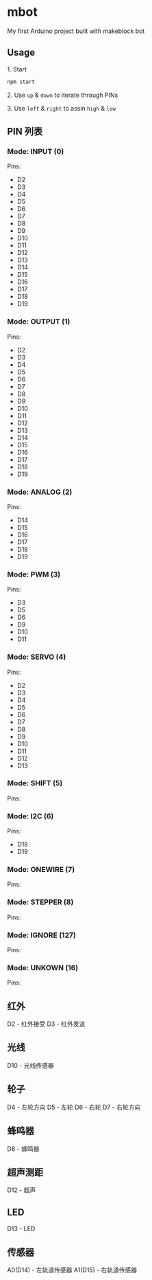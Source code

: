 # mbot
My first Arduino project built with makeblock bot 

## Usage

1\. Start

```sh
npm start
```

2\. Use `up` & `down` to iterate through PINs

3\. Use `left` & `right` to assin `high` & `low` 


## PIN 列表

### Mode: INPUT (0)
Pins:

- D2
- D3
- D4
- D5
- D6
- D7
- D8
- D9
- D10
- D11
- D12
- D13
- D14
- D15
- D16
- D17
- D18
- D19

### Mode: OUTPUT (1)
Pins:

- D2
- D3
- D4
- D5
- D6
- D7
- D8
- D9
- D10
- D11
- D12
- D13
- D14
- D15
- D16
- D17
- D18
- D19

### Mode: ANALOG (2)
Pins:

- D14
- D15
- D16
- D17
- D18
- D19

### Mode: PWM (3)
Pins:

- D3
- D5
- D6
- D9
- D10
- D11

### Mode: SERVO (4)
Pins:

- D2
- D3
- D4
- D5
- D6
- D7
- D8
- D9
- D10
- D11
- D12
- D13

### Mode: SHIFT (5)
Pins:

### Mode: I2C (6)
Pins:

- D18
- D19

### Mode: ONEWIRE (7)
Pins:

### Mode: STEPPER (8)
Pins:

### Mode: IGNORE (127)
Pins:

### Mode: UNKOWN (16)
Pins:

## 红外

D2 - 红外接受
D3 - 红外发送

## 光线

D10 - 光线传感器

## 轮子
D4 - 左轮方向
D5 - 左轮
D6 - 右轮
D7 - 右轮方向

## 蜂鸣器
D8 - 蜂鸣器

## 超声测距
D12 - 超声

## LED
D13 - LED

## 传感器
A0(D14) - 左轨道传感器
A1(D15) - 右轨道传感器